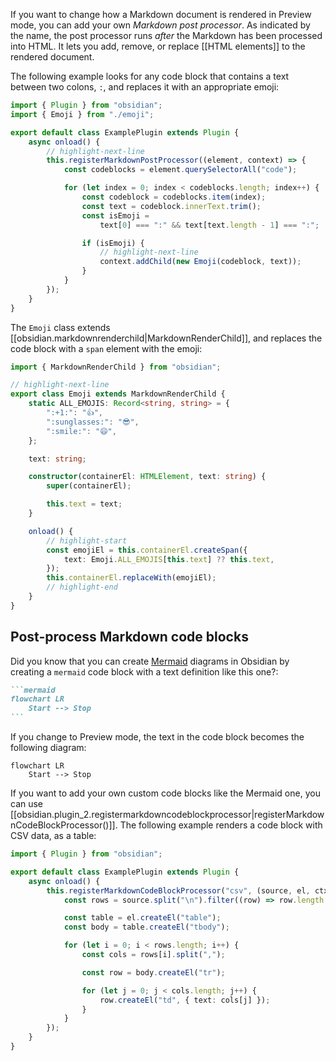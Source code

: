 If you want to change how a Markdown document is rendered in Preview mode, you can add your own _Markdown post processor_. As indicated by the name, the post processor runs _after_ the Markdown has been processed into HTML. It lets you add, remove, or replace [[HTML elements]] to the rendered document.

The following example looks for any code block that contains a text between two colons, `:`, and replaces it with an appropriate emoji:

```ts title="main.ts"
import { Plugin } from "obsidian";
import { Emoji } from "./emoji";

export default class ExamplePlugin extends Plugin {
	async onload() {
		// highlight-next-line
		this.registerMarkdownPostProcessor((element, context) => {
			const codeblocks = element.querySelectorAll("code");

			for (let index = 0; index < codeblocks.length; index++) {
				const codeblock = codeblocks.item(index);
				const text = codeblock.innerText.trim();
				const isEmoji =
					text[0] === ":" && text[text.length - 1] === ":";

				if (isEmoji) {
					// highlight-next-line
					context.addChild(new Emoji(codeblock, text));
				}
			}
		});
	}
}
```

The `Emoji` class extends [[obsidian.markdownrenderchild|MarkdownRenderChild]], and replaces the code block with a `span` element with the emoji:

```ts title="emoji.ts"
import { MarkdownRenderChild } from "obsidian";

// highlight-next-line
export class Emoji extends MarkdownRenderChild {
	static ALL_EMOJIS: Record<string, string> = {
		":+1:": "👍",
		":sunglasses:": "😎",
		":smile:": "😄",
	};

	text: string;

	constructor(containerEl: HTMLElement, text: string) {
		super(containerEl);

		this.text = text;
	}

	onload() {
		// highlight-start
		const emojiEl = this.containerEl.createSpan({
			text: Emoji.ALL_EMOJIS[this.text] ?? this.text,
		});
		this.containerEl.replaceWith(emojiEl);
		// highlight-end
	}
}
```

## Post-process Markdown code blocks

Did you know that you can create [Mermaid](https://mermaid-js.github.io/) diagrams in Obsidian by creating a `mermaid` code block with a text definition like this one?:

````md
```mermaid
flowchart LR
    Start --> Stop
```
````

If you change to Preview mode, the text in the code block becomes the following diagram:

```mermaid
flowchart LR
    Start --> Stop
```

If you want to add your own custom code blocks like the Mermaid one, you can use [[obsidian.plugin_2.registermarkdowncodeblockprocessor|registerMarkdownCodeBlockProcessor()]]. The following example renders a code block with CSV data, as a table:

```ts title="main.ts"
import { Plugin } from "obsidian";

export default class ExamplePlugin extends Plugin {
	async onload() {
		this.registerMarkdownCodeBlockProcessor("csv", (source, el, ctx) => {
			const rows = source.split("\n").filter((row) => row.length > 0);

			const table = el.createEl("table");
			const body = table.createEl("tbody");

			for (let i = 0; i < rows.length; i++) {
				const cols = rows[i].split(",");

				const row = body.createEl("tr");

				for (let j = 0; j < cols.length; j++) {
					row.createEl("td", { text: cols[j] });
				}
			}
		});
	}
}
```
